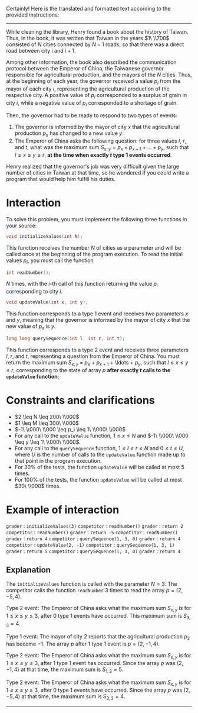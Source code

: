 Certainly! Here is the translated and formatted text according to the provided instructions:

---

While cleaning the library, Henry found a book about the history of Taiwan. Thus, in the book, it was written that Taiwan in the years $1\ \\700$ consisted of $N$ cities connected by $N-1$ roads, so that there was a direct road between city $i$ and $i+1$.

Among other information, the book also described the communication protocol between the Emperor of China, the Taiwanese governor responsible for agricultural production, and the mayors of the $N$ cities. Thus, at the beginning of each year, the governor received a value $p_i$ from the mayor of each city $i$, representing the agricultural production of the respective city. A positive value of $p_i$ corresponded to a surplus of grain in city $i$, while a negative value of $p_i$ corresponded to a shortage of grain.

Then, the governor had to be ready to respond to two types of events:
1. The governor is informed by the mayor of city $x$ that the agricultural production $p_x$ has changed to a new value $y$.
2. The Emperor of China asks the following question: for three values $l$, $r$, and $t$, what was the maximum sum $S_{x,y} = p_x + p_{x+1} + \ldots + p_y$, such that $l \leq x \leq y \leq r$, **at the time when exactly $t$ type 1 events occurred**.

Henry realized that the governor's job was very difficult given the large number of cities in Taiwan at that time, so he wondered if you could write a program that would help him fulfill his duties.

# Interaction
To solve this problem, you must implement the following three functions in your source:

```cpp
void initializeValues(int N);
```

This function receives the number $N$ of cities as a parameter and will be called once at the beginning of the program execution. To read the initial values $p_i$, you must call the function 
```cpp
int readNumber();
```
$N$ times, with the $i$-th call of this function returning the value $p_i$ corresponding to city $i$.

```cpp
void updateValue(int x, int y);
```

This function corresponds to a type 1 event and receives two parameters $x$ and $y$, meaning that the governor is informed by the mayor of city $x$ that the new value of $p_x$ is $y$.

```cpp
long long querySequence(int l, int r, int t);
```

This function corresponds to a type 2 event and receives three parameters $l$, $r$, and $t$, representing a question from the Emperor of China. You must return the maximum sum $S_{x,y}$ = $p_x$ + $p_{x+1}$ + \ldots + $p_y$, such that $l \leq x \leq y \leq r$, corresponding to the state of array $p$ **after exactly $t$ calls to the `updateValue` function**;

# Constraints and clarifications
* $2 \leq N \leq 200\ \\000$
* $1 \leq M \leq 300\ \\000$
* $-1\ \\000\ \\000 \leq p_i \leq 1\ \\000\ \\000$
* For any call to the `updateValue` function, $1 \leq x \leq N$ and $-1\ \\000\ \\000 \leq y \leq 1\ \\000\ \\000$.
* For any call to the `querySequence` function, $1 \leq l \leq r \leq N$ and $0 \leq t \leq U$, where $U$ is the number of calls to the `updateValue` function made up to that point in the program execution.
* For $30\%$ of the tests, the function `updateValue` will be called at most $5$ times.
* For $100\%$ of the tests, the function `updateValue` will be called at most $30\ \\000$ times.

# Example of interaction

`grader` : `initializeValues(3)`
`competitor` : `readNumber()`
`grader` : `return 2`
`competitor` : `readNumber()`
`grader` : `return -5`
`competitor` : `readNumber()`
`grader` : `return 4`
`competitor` : `querySequence(1, 3, 0)`
`grader` : `return 4`
`competitor` : `updateValue(2, -1)`
`competitor` : `querySequence(1, 3, 1)`
`grader` : `return 5`
`competitor` : `querySequence(1, 3, 0)`
`grader` : `return 4`

## Explanation

The `initializeValues` function is called with the parameter $N = 3$. The competitor calls the function `readNumber` $3$ times to read the array $p = (2, -5, 4)$.

Type 2 event: The Emperor of China asks what the maximum sum $S_{x,y}$ is for $1 \leq x \leq y \leq 3$, after $0$ type 1 events have occurred. This maximum sum is $S_{3,3} = 4$.

Type 1 event: The mayor of city $2$ reports that the agricultural production $p_2$ has become $-1$. The array $p$ after $1$ type 1 event is $p = (2, -1, 4)$.

Type 2 event: The Emperor of China asks what the maximum sum $S_{x,y}$ is for $1 \leq x \leq y \leq 3$, after $1$ type 1 event has occurred. Since the array $p$ was $(2, -1, 4)$ at that time, the maximum sum is $S_{1,3} = 5$.

Type 2 event: The Emperor of China asks what the maximum sum $S_{x,y}$ is for $1 \leq x \leq y \leq 3$, after $0$ type 1 events have occurred. Since the array $p$ was $(2, -5, 4)$ at that time, the maximum sum is $S_{3,3} = 4$.

---